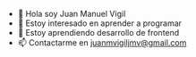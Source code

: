 - 👋 Hola soy Juan Manuel Vigil
- 👀 Estoy interesado en aprender a programar
- 🌱 Estoy aprendiendo desarrollo de frontend
- 📫 Contactarme en juanmvigiljmv@gmail.com


